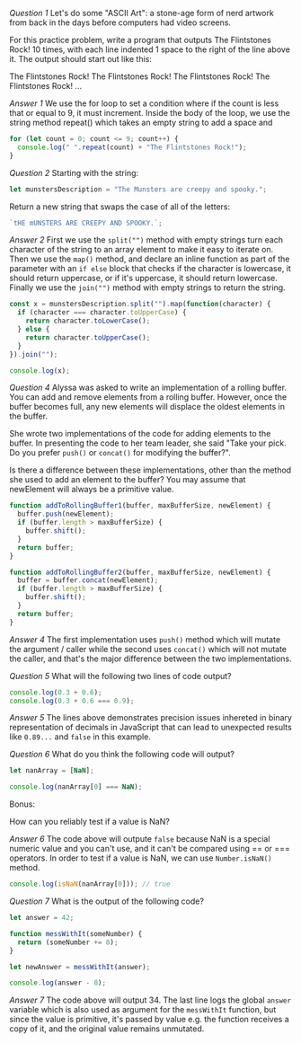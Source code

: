 *Question 1*
Let's do some "ASCII Art": a stone-age form of nerd artwork from back in the days before computers had video screens.

For this practice problem, write a program that outputs The Flintstones Rock! 10 times, with each line indented 1 space to the right of the line above it. The output should start out like this:

The Flintstones Rock!
 The Flintstones Rock!
  The Flintstones Rock!
   The Flintstones Rock!
    ...

*Answer 1*
We use the for loop to set a condition where if the count is less that or equal to 9, it must increment. Inside the body of the loop, we use the string method repeat() which takes an empty string to add a space and

```js
for (let count = 0; count <= 9; count++) {
  console.log(" ".repeat(count) + "The Flintstones Rock!");
}
```

*Question 2*
Starting with the string:

```js
let munstersDescription = "The Munsters are creepy and spooky.";
```

Return a new string that swaps the case of all of the letters:

```js
`tHE mUNSTERS ARE CREEPY AND SPOOKY.`;
```

*Answer 2*
First we use the `split("")` method with empty strings turn each character of the string to an array element to make it easy to iterate on. Then we use the `map()` method, and declare an inline function as part of the parameter with an `if else` block that checks if the character is lowercase, it should return uppercase, or if it's uppercase, it should return lowercase. Finally we use the `join("")` method with empty strings to return the string.

```js
const x = munstersDescription.split("").map(function(character) {
  if (character === character.toUpperCase) {
    return character.toLowerCase();
  } else {
    return character.toUpperCase();
  }
}).join("");

console.log(x);
```

*Question 4*
Alyssa was asked to write an implementation of a rolling buffer. You can add and remove elements from a rolling buffer. However, once the buffer becomes full, any new elements will displace the oldest elements in the buffer.

She wrote two implementations of the code for adding elements to the buffer. In presenting the code to her team leader, she said "Take your pick. Do you prefer `push()` or `concat()` for modifying the buffer?".

Is there a difference between these implementations, other than the method she used to add an element to the buffer? You may assume that newElement will always be a primitive value.

```js
function addToRollingBuffer1(buffer, maxBufferSize, newElement) {
  buffer.push(newElement);
  if (buffer.length > maxBufferSize) {
    buffer.shift();
  }
  return buffer;
}

function addToRollingBuffer2(buffer, maxBufferSize, newElement) {
  buffer = buffer.concat(newElement);
  if (buffer.length > maxBufferSize) {
    buffer.shift();
  }
  return buffer;
}
```

*Answer 4*
The first implementation uses `push()` method which will mutate the argument / caller while the second uses `concat()` which will not mutate the caller, and that's the major difference between the two implementations.

*Question 5*
What will the following two lines of code output?

```js
console.log(0.3 + 0.6);
console.log(0.3 + 0.6 === 0.9);
```

*Answer 5*
The lines above demonstrates precision issues inhereted in binary representation of decimals in JavaScript that can lead to unexpected results like `0.89...` and `false` in this example.

*Question 6*
What do you think the following code will output?

```js
let nanArray = [NaN];

console.log(nanArray[0] === NaN);
```

Bonus:

How can you reliably test if a value is NaN?

*Answer 6*
The code above will outpute `false` because NaN is a special numeric value and you can't use, and it can't be compared using == or === operators. In order to test if a value is NaN, we can use `Number.isNaN()` method.

```js
console.log(isNaN(nanArray[0])); // true
```

*Question 7*
What is the output of the following code?

```js
let answer = 42;

function messWithIt(someNumber) {
  return (someNumber += 8);
}

let newAnswer = messWithIt(answer);

console.log(answer - 8);
```

*Answer 7*
The code above will output 34. The last line logs the global `answer` variable which is also used as argument for the `messWithIt` function, but since the value is primitive, it's passed by value e.g. the function receives a copy of it, and the original value remains unmutated.
